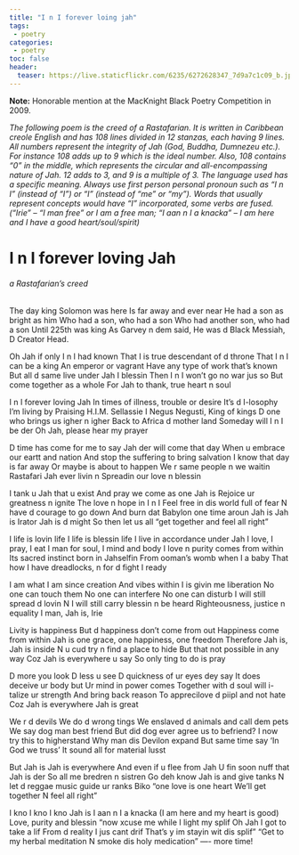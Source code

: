 ```yaml
---
title: "I n I forever loing jah"
tags:
 - poetry
categories:
 - poetry 
toc: false
header:
  teaser: https://live.staticflickr.com/6235/6272628347_7d9a7c1c09_b.jpg
---   
```


**Note:** Honorable mention at the MacKnight Black Poetry Competition in 2009.

*The following poem is the creed of a Rastafarian. It is written in Caribbean creole English and has 108 lines divided in 12 stanzas, each having 9 lines. All numbers represent the integrity of Jah (God, Buddha, Dumnezeu etc.). For instance 108 adds up to 9 which is the ideal number. Also, 108 contains “0” in the middle, which represents the circular and all-encompassing nature of Jah. 12 adds to 3, and 9 is a multiple of 3. The language used has a specific meaning. Always use first person personal pronoun such as “I n I” (instead of “I”) or “I” (instead of  “me” or “my”). Words that usually represent concepts would have “I” incorporated, some verbs are fused. (“Irie” – “I man free” or I am a free man; “I aan n I a knacka” – I am here and I have a good heart/soul/spirit)*

# I n I forever loving Jah

###### a Rastafarian’s creed

The day king Solomon was here
Is far away and ever near
He had a son as bright as him
Who had a son, who had a son
Who had another son, who had a son
Until 225th was king
As Garvey n dem said,
He was d Black Messiah,
D Creator Head.
 

Oh Jah if only I n I had known
That I is true descendant of d throne
That I n I can be a king
An emperor or vagrant
Have any type of work that’s known
But all d same live under Jah I blessin
Then I n I won’t go no war jus so
But come together as a whole
For Jah to thank, true heart n soul


I n I forever loving Jah
In times of illness, trouble or desire
It’s d I-losophy I’m living by
Praising H.I.M. Sellassie I
Negus Negusti, King of kings
D one who brings us igher n igher
Back to Africa d mother land
Someday will I n I be der
Oh Jah, please hear my prayer


D time has come for me to say
Jah der will come that day
When u embrace our eartt and nation
And stop the suffering to bring salvation
I know that day is far away
Or maybe is about to happen
We r same people n we waitin
Rastafari Jah ever livin n
Spreadin our love n blessin
 

I tank u Jah that u exist
And pray we come as one Jah is
Rejoice ur greatness n ignite
The love n hope in I n I
Feel free in dis world full of fear
N have d courage to go down
And burn dat Babylon one time aroun
Jah is Jah is Irator Jah is d might
So then let us all “get together and feel all right”
 

I life is lovin life
I life is blessin life
I live in accordance under Jah
I love, I pray, I eat
I man for soul, I mind and body
I love n purity comes from within
Its sacred instinct born in Jahselfin
From ooman’s womb when I a baby
That how I have dreadlocks, n for d fight I ready


I am what I am since creation
And vibes within I is givin me liberation
No one can touch them
No one can interfere
No one can disturb
I will still spread d lovin
N I will still carry blessin n be heard
Righteousness, justice n equality
I man, Jah is, Irie
 

Livity is happiness
But d happiness don’t come from out
Happiness come from within
Jah is one grace, one happiness, one freedom
Therefore Jah is, Jah is inside
N u cud try n find a place to hide
But that not possible in any way
Coz Jah is everywhere u say
So only ting to do is pray
 

D more you look
D less u see
D quickness of ur eyes dey say
It does deceive ur body but
Ur mind in power comes
Together with d soul will i-talize ur strength
And bring back reason
To apprecilove d piipl and not hate
Coz Jah is everywhere Jah is great
 

We r d devils
We do d wrong tings
We enslaved d animals and call dem pets
We say dog man best friend
But did dog ever agree us to befriend?
I now try this to higherstand
Why man dis Devilon expand
But same time say ‘In God we truss’
It sound all for material lusst
 

But Jah is Jah is everywhere
And even if u flee from Jah
U fin soon nuff that Jah is der
So all me bredren n sistren
Go deh know Jah is and give tanks
N let d reggae music guide ur ranks
Biko “one love is one heart
We’ll get together
N feel all right”
 

I kno I kno I kno
Jah is I aan n I a knacka (I am here and my heart is good)
Love, purity and blessin
“now xcuse me while I light my splif
Oh Jah I got to take a lif
From d reality I jus cant drif
That’s y im stayin wit dis splif”
“Get to my herbal meditation
N smoke dis holy medication” —- more time!

